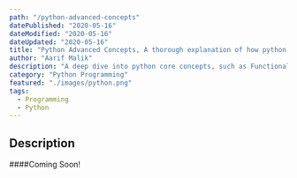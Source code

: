 ```yaml
---
path: "/python-advanced-concepts"
datePublished: "2020-05-16"
dateModified: "2020-05-16"
dateUpdated: "2020-05-16"
title: "Python Advanced Concepts, A thorough explanation of how python works internally"
author: "Aarif Malik"
description: "A deep dive into python core concepts, such as Functional Programming, MetaClasses, Threading."
category: "Python Programming"
featured: "./images/python.png"
tags:
  - Programming
  - Python
---
```


## Description

####Coming Soon!
